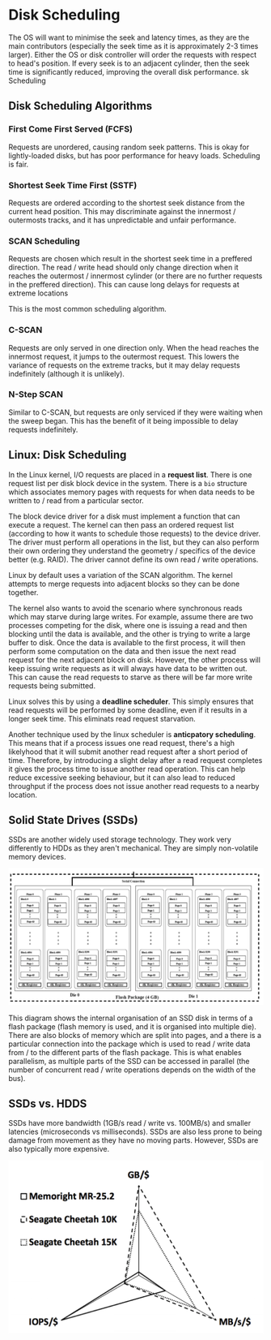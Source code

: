 # Disk Scheduling

The OS will want to minimise the seek and latency times, as they are the main contributors (especially the seek time as it is approximately 2-3 times larger). Either the OS or disk controller will order the requests with respect to head's position. If every seek is to an adjacent cylinder, then the seek time is significantly reduced, improving the overall disk performance.
sk Scheduling

## Disk Scheduling Algorithms

### First Come First Served (FCFS)

Requests are unordered, causing random seek patterns. This is okay for lightly-loaded disks, but has poor performance for heavy loads. Scheduling is fair.

### Shortest Seek Time First (SSTF)

Requests are ordered according to the shortest seek distance from the current head position. This may discriminate against the innermost / outermosts tracks, and it has unpredictable and unfair performance.

### SCAN Scheduling

Requests are chosen which result in the shortest seek time in a preffered direction. The read / write head should only change direction when it reaches the outermost / innermost cylinder (or there are no further requests in the preffered direction). This can cause long delays for requests at extreme locations

This is the most common scheduling algorithm.

### C-SCAN

Requests are only served in one direction only. When the head reaches the innermost request, it jumps to the outermost request. This lowers the variance of requests on the extreme tracks, but it may delay requests indefinitely (although it is unlikely).

### N-Step SCAN

Similar to C-SCAN, but requests are only serviced if they were waiting when the sweep began. This has the benefit of it being impossible to delay requests indefinitely.

## Linux: Disk Scheduling

In the Linux kernel, I/O requests are placed in a **request list**. There is one request list per disk block device in the system. There is a `bio` structure which associates memory pages with requests for when data needs to be written to / read from a particular sector.

The block device driver for a disk must implement a function that can execute a request. The kernel can then pass an ordered request list (according to how it wants to schedule those requests) to the device driver. The driver must perform all operations in the list, but they can also perform their own ordering they understand the geometry / specifics of the device better (e.g. RAID). The driver cannot define its own read / write operations.

Linux by default uses a variation of the SCAN algorithm. The kernel attempts to merge requests into adjacent blocks so they can be done together. 

The kernel also wants to avoid the scenario where synchronous reads which may starve during large writes. For example, assume there are two processes competing for the disk, where one is issuing a read and then blocking until the data is available, and the other is trying to write a large buffer to disk. Once the data is available to the first process, it will then perform some computation on the data and then issue the next read request for the next adjacent block on disk. However, the other process will keep issuing write requests as it will always have data to be written out. This can cause the read requests to starve as there will be far more write requests being submitted. 

Linux solves this by using a **deadline scheduler**. This simply ensures that read requests will be performed by some deadline, even if it results in a longer seek time. This eliminats read request starvation.

Another technique used by the linux scheduler is **anticpatory scheduling**. This means that if a process issues one read request, there's a high likelyhood that it will submit another read request after a short period of time. Therefore, by introducing a slight delay after a read request completes it gives the process time to issue another read operation. This can help reduce excessive seeking behaviour, but it can also lead to reduced throughput if the process does not issue another read requests to a nearby location.

## Solid State Drives (SSDs)

SSDs are another widely used storage technology. They work very differently to HDDs as they aren't mechanical. They are simply non-volatile memory devices.

![Image](images/ssd.png)

This diagram shows the internal organisation of an SSD disk in terms of a flash package (flash memory is used, and it is organised into multiple die). There are also blocks of memory which are split into pages, and a there is a particular connection into the package which is used to read / write data from / to the different parts of the flash package. This is what enables parallelism, as multiple parts of the SSD can be accessed in parallel (the number of concurrent read / write operations depends on the width of the bus).

## SSDs vs. HDDS

SSDs have more bandwidth (1GB/s read / write vs. 100MB/s) and smaller latencies (microseconds vs milliseconds). SSDs are also less prone to being damage from movement as they have no moving parts. However, SSDs are also typically more expensive.

![Image](images/ssd-tradeoffs.png)
